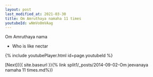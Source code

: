 ```yaml
---
layout: post
last_modified_at: 2021-03-30
title: Om Amruthaya namaha 11 times
youtubeId: wNmVo0mVAag
---
```

 
 
Om Amruthaya nama 
 
 -  Who is like nectar 
 
  
 
  
 
 
 
 
 
 


{% include youtubePlayer.html id=page.youtubeId %}
 
[Next]({{ site.baseurl }}{% link  split1/_posts/2014-09-02-Om jeevanaya namaha 11 times.md%})
 
